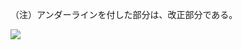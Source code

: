（注）アンダーラインを付した部分は、改正部分である。

![](https://www.nta.go.jp/tmp/2de10942-b498-428f-a710-a3f9850ec6ac/images/a9ee8a697fccf7f127ad40bc043e28ac1909b501c4664bc24121e06459e2c1ae.jpg)